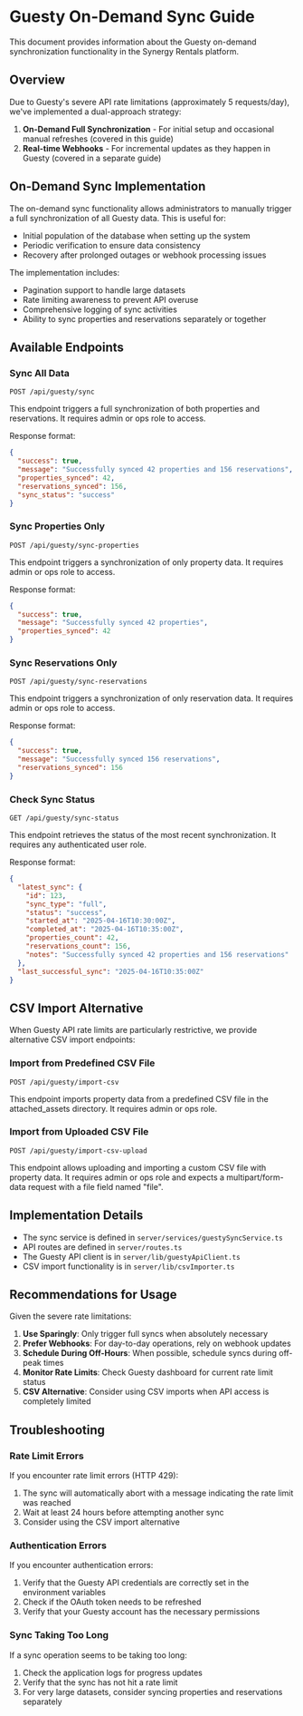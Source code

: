 # Guesty On-Demand Sync Guide

This document provides information about the Guesty on-demand synchronization functionality in the Synergy Rentals platform.

## Overview

Due to Guesty's severe API rate limitations (approximately 5 requests/day), we've implemented a dual-approach strategy:

1. **On-Demand Full Synchronization** - For initial setup and occasional manual refreshes (covered in this guide)
2. **Real-time Webhooks** - For incremental updates as they happen in Guesty (covered in a separate guide)

## On-Demand Sync Implementation

The on-demand sync functionality allows administrators to manually trigger a full synchronization of all Guesty data. This is useful for:

- Initial population of the database when setting up the system
- Periodic verification to ensure data consistency
- Recovery after prolonged outages or webhook processing issues

The implementation includes:

- Pagination support to handle large datasets
- Rate limiting awareness to prevent API overuse
- Comprehensive logging of sync activities
- Ability to sync properties and reservations separately or together

## Available Endpoints

### Sync All Data

```
POST /api/guesty/sync
```

This endpoint triggers a full synchronization of both properties and reservations. It requires admin or ops role to access.

Response format:
```json
{
  "success": true,
  "message": "Successfully synced 42 properties and 156 reservations",
  "properties_synced": 42,
  "reservations_synced": 156,
  "sync_status": "success"
}
```

### Sync Properties Only

```
POST /api/guesty/sync-properties
```

This endpoint triggers a synchronization of only property data. It requires admin or ops role to access.

Response format:
```json
{
  "success": true,
  "message": "Successfully synced 42 properties",
  "properties_synced": 42
}
```

### Sync Reservations Only

```
POST /api/guesty/sync-reservations
```

This endpoint triggers a synchronization of only reservation data. It requires admin or ops role to access.

Response format:
```json
{
  "success": true,
  "message": "Successfully synced 156 reservations",
  "reservations_synced": 156
}
```

### Check Sync Status

```
GET /api/guesty/sync-status
```

This endpoint retrieves the status of the most recent synchronization. It requires any authenticated user role.

Response format:
```json
{
  "latest_sync": {
    "id": 123,
    "sync_type": "full",
    "status": "success",
    "started_at": "2025-04-16T10:30:00Z",
    "completed_at": "2025-04-16T10:35:00Z",
    "properties_count": 42,
    "reservations_count": 156,
    "notes": "Successfully synced 42 properties and 156 reservations"
  },
  "last_successful_sync": "2025-04-16T10:35:00Z"
}
```

## CSV Import Alternative

When Guesty API rate limits are particularly restrictive, we provide alternative CSV import endpoints:

### Import from Predefined CSV File

```
POST /api/guesty/import-csv
```

This endpoint imports property data from a predefined CSV file in the attached_assets directory. It requires admin or ops role.

### Import from Uploaded CSV File

```
POST /api/guesty/import-csv-upload
```

This endpoint allows uploading and importing a custom CSV file with property data. It requires admin or ops role and expects a multipart/form-data request with a file field named "file".

## Implementation Details

- The sync service is defined in `server/services/guestySyncService.ts`
- API routes are defined in `server/routes.ts`
- The Guesty API client is in `server/lib/guestyApiClient.ts`
- CSV import functionality is in `server/lib/csvImporter.ts`

## Recommendations for Usage

Given the severe rate limitations:

1. **Use Sparingly**: Only trigger full syncs when absolutely necessary
2. **Prefer Webhooks**: For day-to-day operations, rely on webhook updates
3. **Schedule During Off-Hours**: When possible, schedule syncs during off-peak times
4. **Monitor Rate Limits**: Check Guesty dashboard for current rate limit status
5. **CSV Alternative**: Consider using CSV imports when API access is completely limited

## Troubleshooting

### Rate Limit Errors

If you encounter rate limit errors (HTTP 429):

1. The sync will automatically abort with a message indicating the rate limit was reached
2. Wait at least 24 hours before attempting another sync
3. Consider using the CSV import alternative

### Authentication Errors

If you encounter authentication errors:

1. Verify that the Guesty API credentials are correctly set in the environment variables
2. Check if the OAuth token needs to be refreshed
3. Verify that your Guesty account has the necessary permissions

### Sync Taking Too Long

If a sync operation seems to be taking too long:

1. Check the application logs for progress updates
2. Verify that the sync has not hit a rate limit
3. For very large datasets, consider syncing properties and reservations separately